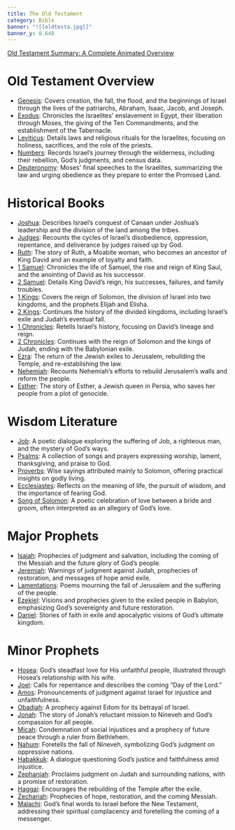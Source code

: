 ```yaml
---
title: The Old Testament
category: Bible
banner: "![[oldtesta.jpg]]"
banner_y: 0.648
---
```

[Old Testament Summary: A Complete Animated Overview](https://youtu.be/ALsluAKBZ-c?si=_zNVgL7OX0CVPWAb)
# Old Testament Overview
- [Genesis](genesis): Covers creation, the fall, the flood, and the beginnings of Israel through the lives of the patriarchs, Abraham, Isaac, Jacob, and Joseph.
- [Exodus](exodus): Chronicles the Israelites' enslavement in Egypt, their liberation through Moses, the giving of the Ten Commandments, and the establishment of the Tabernacle.
- [Leviticus](Leviticus.md): Details laws and religious rituals for the Israelites, focusing on holiness, sacrifices, and the role of the priests.
- [Numbers](Numbers.md): Records Israel’s journey through the wilderness, including their rebellion, God’s judgments, and census data.
- [Deuteronomy](Deuteronomy.md): Moses' final speeches to the Israelites, summarizing the law and urging obedience as they prepare to enter the Promised Land.

# Historical Books
- [Joshua](Joshua.md): Describes Israel’s conquest of Canaan under Joshua’s leadership and the division of the land among the tribes.
- [Judges](judges): Recounts the cycles of Israel’s disobedience, oppression, repentance, and deliverance by judges raised up by God.
- [Ruth](ruth): The story of Ruth, a Moabite woman, who becomes an ancestor of King David and an example of loyalty and faith.
- [1 Samuel](1-samuel): Chronicles the life of Samuel, the rise and reign of King Saul, and the anointing of David as his successor.
- [2 Samuel](2-samuel): Details King David’s reign, his successes, failures, and family troubles.
- [1 Kings](1-kings): Covers the reign of Solomon, the division of Israel into two kingdoms, and the prophets Elijah and Elisha.
- [2 Kings](2-kings): Continues the history of the divided kingdoms, including Israel’s exile and Judah’s eventual fall.
- [1 Chronicles](1-chronicles): Retells Israel’s history, focusing on David’s lineage and reign.
- [2 Chronicles](2-chronicles): Continues with the reign of Solomon and the kings of Judah, ending with the Babylonian exile.
- [Ezra](ezra): The return of the Jewish exiles to Jerusalem, rebuilding the Temple, and re-establishing the law.
- [Nehemiah](nehemiah): Recounts Nehemiah’s efforts to rebuild Jerusalem’s walls and reform the people.
- [Esther](esther): The story of Esther, a Jewish queen in Persia, who saves her people from a plot of genocide.

# Wisdom Literature
- [Job](job): A poetic dialogue exploring the suffering of Job, a righteous man, and the mystery of God’s ways.
- [Psalms](psalms): A collection of songs and prayers expressing worship, lament, thanksgiving, and praise to God.
- [Proverbs](proverbs): Wise sayings attributed mainly to Solomon, offering practical insights on godly living.
- [Ecclesiastes](ecclesiastes): Reflects on the meaning of life, the pursuit of wisdom, and the importance of fearing God.
- [Song of Solomon](song-of-solomon): A poetic celebration of love between a bride and groom, often interpreted as an allegory of God’s love.

# Major Prophets
- [Isaiah](isaiah): Prophecies of judgment and salvation, including the coming of the Messiah and the future glory of God’s people.
- [Jeremiah](jeremiah): Warnings of judgment against Judah, prophecies of restoration, and messages of hope amid exile.
- [Lamentations](lamentations): Poems mourning the fall of Jerusalem and the suffering of the people.
- [Ezekiel](ezekiel): Visions and prophecies given to the exiled people in Babylon, emphasizing God’s sovereignty and future restoration.
- [Daniel](daniel): Stories of faith in exile and apocalyptic visions of God’s ultimate kingdom.

# Minor Prophets
- [Hosea](hosea): God’s steadfast love for His unfaithful people, illustrated through Hosea’s relationship with his wife.
- [Joel](joel): Calls for repentance and describes the coming “Day of the Lord.”
- [Amos](amos): Pronouncements of judgment against Israel for injustice and unfaithfulness.
- [Obadiah](obadiah): A prophecy against Edom for its betrayal of Israel.
- [Jonah](jonah): The story of Jonah’s reluctant mission to Nineveh and God’s compassion for all people.
- [Micah](micah): Condemnation of social injustices and a prophecy of future peace through a ruler from Bethlehem.
- [Nahum](nahum): Foretells the fall of Nineveh, symbolizing God’s judgment on oppressive nations.
- [Habakkuk](habakkuk): A dialogue questioning God’s justice and faithfulness amid injustice.
- [Zephaniah](zephaniah): Proclaims judgment on Judah and surrounding nations, with a promise of restoration.
- [Haggai](haggai): Encourages the rebuilding of the Temple after the exile.
- [Zechariah](zechariah): Prophecies of hope, restoration, and the coming Messiah.
- [Malachi](malachi): God’s final words to Israel before the New Testament, addressing their spiritual complacency and foretelling the coming of a messenger.

